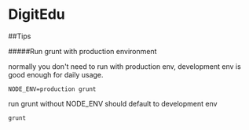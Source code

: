 DigitEdu
========

##Tips

#####Run grunt with production environment

normally you don't need to run with production env, development env is good enough for daily usage.

    NODE_ENV=production grunt
    
run grunt without NODE_ENV should default to development env
    
    grunt

